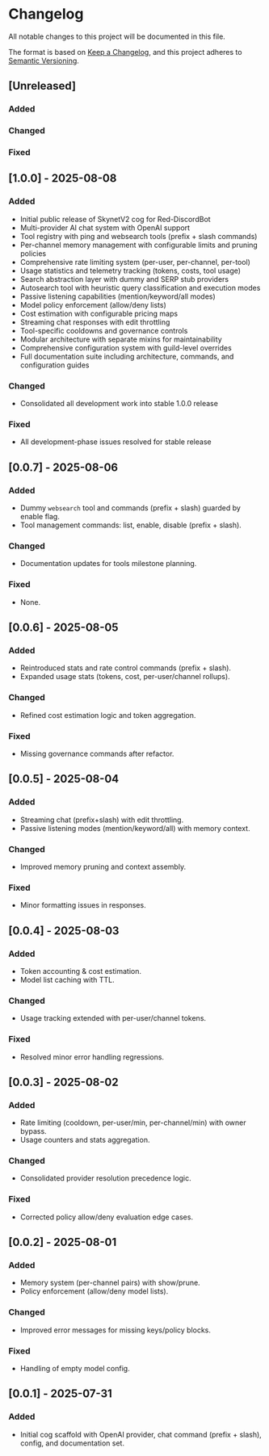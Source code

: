 # Changelog

All notable changes to this project will be documented in this file.

The format is based on [Keep a Changelog](https://keepachangelog.com/en/1.1.0/), and this project adheres to [Semantic Versioning](https://semver.org/spec/v2.0.0.html).

## [Unreleased]

### Added

### Changed

### Fixed

## [1.0.0] - 2025-08-08

### Added

- Initial public release of SkynetV2 cog for Red-DiscordBot
- Multi-provider AI chat system with OpenAI support
- Tool registry with ping and websearch tools (prefix + slash commands)
- Per-channel memory management with configurable limits and pruning policies
- Comprehensive rate limiting system (per-user, per-channel, per-tool)
- Usage statistics and telemetry tracking (tokens, costs, tool usage)
- Search abstraction layer with dummy and SERP stub providers
- Autosearch tool with heuristic query classification and execution modes
- Passive listening capabilities (mention/keyword/all modes)
- Model policy enforcement (allow/deny lists)
- Cost estimation with configurable pricing maps
- Streaming chat responses with edit throttling
- Tool-specific cooldowns and governance controls
- Modular architecture with separate mixins for maintainability
- Comprehensive configuration system with guild-level overrides
- Full documentation suite including architecture, commands, and configuration guides

### Changed

- Consolidated all development work into stable 1.0.0 release

### Fixed

- All development-phase issues resolved for stable release

## [0.0.7] - 2025-08-06

### Added

- Dummy `websearch` tool and commands (prefix + slash) guarded by enable flag.
- Tool management commands: list, enable, disable (prefix + slash).

### Changed

- Documentation updates for tools milestone planning.

### Fixed

- None.

## [0.0.6] - 2025-08-05

### Added

- Reintroduced stats and rate control commands (prefix + slash).
- Expanded usage stats (tokens, cost, per-user/channel rollups).

### Changed

- Refined cost estimation logic and token aggregation.

### Fixed

- Missing governance commands after refactor.

## [0.0.5] - 2025-08-04

### Added

- Streaming chat (prefix+slash) with edit throttling.
- Passive listening modes (mention/keyword/all) with memory context.

### Changed

- Improved memory pruning and context assembly.

### Fixed

- Minor formatting issues in responses.

## [0.0.4] - 2025-08-03

### Added

- Token accounting & cost estimation.
- Model list caching with TTL.

### Changed

- Usage tracking extended with per-user/channel tokens.

### Fixed

- Resolved minor error handling regressions.

## [0.0.3] - 2025-08-02

### Added

- Rate limiting (cooldown, per-user/min, per-channel/min) with owner bypass.
- Usage counters and stats aggregation.

### Changed

- Consolidated provider resolution precedence logic.

### Fixed

- Corrected policy allow/deny evaluation edge cases.

## [0.0.2] - 2025-08-01

### Added

- Memory system (per-channel pairs) with show/prune.
- Policy enforcement (allow/deny model lists).

### Changed

- Improved error messages for missing keys/policy blocks.

### Fixed

- Handling of empty model config.

## [0.0.1] - 2025-07-31

### Added

- Initial cog scaffold with OpenAI provider, chat command (prefix + slash), config, and documentation set.

